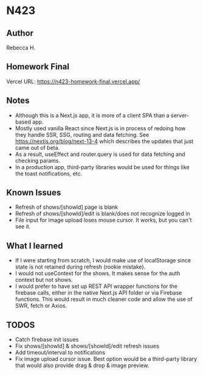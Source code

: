 # N423

## Author

Rebecca H.

## Homework Final

Vercel URL:
https://n423-homework-final.vercel.app/

## Notes

- Although this is a Next.js app, it is more of a client SPA than a server-based app.
- Mostly used vanilla React since Next.js is in process of redoing how they handle SSR, SSG, routing and data fetching. See https://nextjs.org/blog/next-13-4 which describes the updates that just came out of beta.
- As a result, useEffect and router.query is used for data fetching and checking params.
- In a production app, third-party libraries would be used for things like the toast notifications, etc.

## Known Issues

- Refresh of shows/[showId] page is blank
- Refresh of shows/[showId]/edit is blank/does not recognize logged in
- File input for image upload loses mouse cursor. It works, but you can't see it.

## What I learned

- If I were starting from scratch, I would make use of localStorage since state is not retained during refresh (rookie mistake).
- I would not useContext for the shows. It makes sense for the auth context but not shows.
- I would prefer to have set up REST API wrapper functions for the firebase calls, either in the native Next.js API folder or via Firebase functions. This would result in much cleaner code and allow the use of SWR, fetch or Axios.

## TODOS

- Catch firebase init issues
- Fix shows/[showId] & shows/[showId]/edit refresh issues
- Add timeout/interval to notifications
- Fix image upload cursor issue. Best option would be a third-party library that would also provide drag & drop & image preview.

